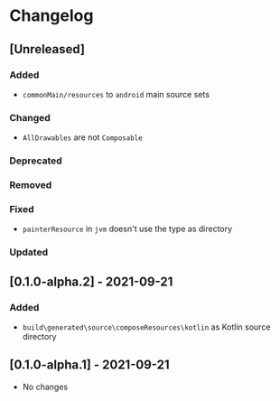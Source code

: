 # Changelog

## [Unreleased]

### Added
- `commonMain/resources` to `android` main source sets

### Changed
- `AllDrawables` are not `Composable` 

### Deprecated

### Removed

### Fixed
- `painterResource` in `jvm` doesn't use the type as directory

### Updated


## [0.1.0-alpha.2] - 2021-09-21

### Added
- `build\generated\source\composeResources\kotlin` as Kotlin source directory

## [0.1.0-alpha.1] - 2021-09-21
- No changes
